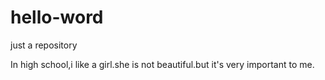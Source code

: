 # hello-word

just a repository

In high school,i like a girl.she is not beautiful.but it's very important to me.
